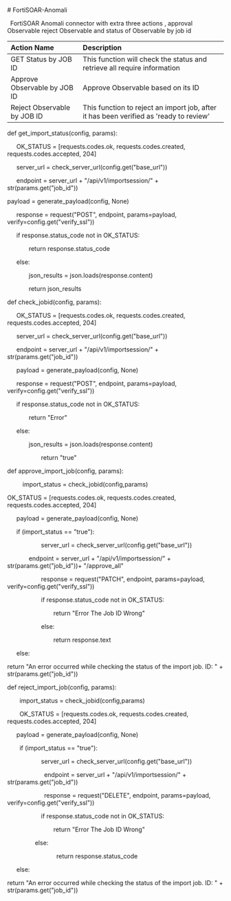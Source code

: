 \# FortiSOAR-Anomali

` `FortiSOAR Anomali connector with extra three actions , approval Observable  reject Observable  and status of Observable by job id

|Action Name|Description|
| :- | :- |
|GET Status by JOB ID|This function will check the status and retrieve all require information|
|Approve Observable by JOB ID|Approve Observable based on its ID|
|Reject Observable by JOB ID|This function to reject an import job, after it has been verified as 'ready to review'|


def get\_import\_status(config, params):

`  	`OK\_STATUS = [requests.codes.ok, requests.codes.created, requests.codes.accepted, 204]

`	`server\_url = check\_server\_url(config.get("base\_url"))

`	`endpoint = server\_url + "/api/v1/importsession/" + str(params.get("job\_id"))

payload = generate\_payload(config, None)

`	`response = request("POST", endpoint, params=payload, verify=config.get("verify\_ssl"))

`	`if response.status\_code not in OK\_STATUS:

`		`return response.status\_code

`	`else:

`		`json\_results = json.loads(response.content)

`		`return json\_results


def check\_jobid(config, params):

`	`OK\_STATUS = [requests.codes.ok, requests.codes.created, requests.codes.accepted, 204]

`	`server\_url = check\_server\_url(config.get("base\_url"))

`	`endpoint = server\_url + "/api/v1/importsession/" + str(params.get("job\_id"))

`	`payload = generate\_payload(config, None)

`	`response = request("POST", endpoint, params=payload, verify=config.get("verify\_ssl"))

`	`if response.status\_code not in OK\_STATUS:

`		`return "Error"

`	`else:

`		`json\_results = json.loads(response.content)

`    		`return "true"

def approve\_import\_job(config, params):

`	  `import\_status = check\_jobid(config,params)

OK\_STATUS = [requests.codes.ok, requests.codes.created, requests.codes.accepted, 204]

`  	`payload = generate\_payload(config, None)

` 	`if (import\_status == "true"):

`   	 	`server\_url = check\_server\_url(config.get("base\_url"))

`    	`endpoint = server\_url + "/api/v1/importsession/" + str(params.get("job\_id"))+ "/approve\_all"

`    		`response = request("PATCH", endpoint, params=payload, verify=config.get("verify\_ssl"))

`    		`if response.status\_code not in OK\_STATUS:

`      			`return "Error The Job ID Wrong"

`    		`else:

`      			`return response.text

`  	`else:

return  "An error occurred while checking the status of the import job. ID: " + str(params.get("job\_id"))

def reject\_import\_job(config, params):

` 	 `import\_status = check\_jobid(config,params)

` 	 `OK\_STATUS = [requests.codes.ok, requests.codes.created, requests.codes.accepted, 204]

`  	`payload = generate\_payload(config, None)

` 	 `if (import\_status == "true"):

`    		`server\_url = check\_server\_url(config.get("base\_url"))

`   		 `endpoint = server\_url + "/api/v1/importsession/" + str(params.get("job\_id"))

`   		 `response = request("DELETE", endpoint, params=payload, verify=config.get("verify\_ssl"))

`    		`if response.status\_code not in OK\_STATUS:

`      			`return "Error The Job ID Wrong"

`  		  `else:

`     			 `return response.status\_code

`  	`else:

return  "An error occurred while checking the status of the import job. ID: " + str(params.get("job\_id"))


